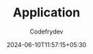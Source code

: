 ---
title: "Application"
author: "Codefrydev"
weight: 100
date: 2024-06-10T11:57:15+05:30
lastmod: 2024-06-24T23:59:59-07:00
dateString: June 2024
description: "Article for app and Application uses , reiew and creation" 
keywords: ["CFD","CodefryDev","Code Fry Dev","Csharp","application","Code Snippet","uses of Library" ]
hideMeta: true
---